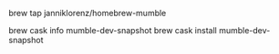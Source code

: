 brew tap janniklorenz/homebrew-mumble

brew cask info mumble-dev-snapshot
brew cask install mumble-dev-snapshot
